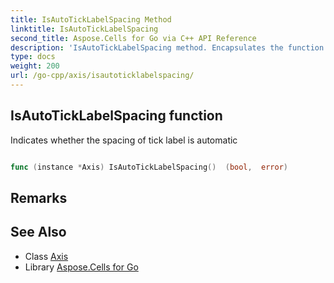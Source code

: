 ```yaml
---
title: IsAutoTickLabelSpacing Method 
linktitle: IsAutoTickLabelSpacing
second_title: Aspose.Cells for Go via C++ API Reference
description: 'IsAutoTickLabelSpacing method. Encapsulates the function that represents isautoticklabelspacing in Go.'
type: docs
weight: 200
url: /go-cpp/axis/isautoticklabelspacing/
---
```


## IsAutoTickLabelSpacing function

Indicates whether the spacing of tick label is automatic

```go

func (instance *Axis) IsAutoTickLabelSpacing()  (bool,  error) 

```

## Remarks


## See Also

* Class [Axis](../)
* Library [Aspose.Cells for Go](../../)
